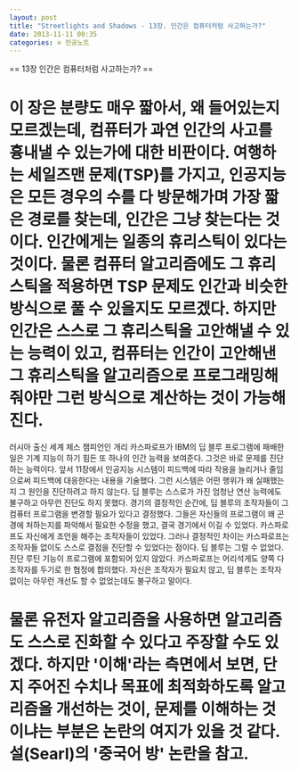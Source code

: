 ```yaml
---
layout: post
title: "Streetlights and Shadows - 13장. 인간은 컴퓨터처럼 사고하는가?"
date: 2013-11-11 00:35
categories: ⊙ 전공노트
---
```


== 13장 인간은 컴퓨터처럼 사고하는가? ==
# 이 장은 분량도 매우 짧아서, 왜 들어있는지 모르겠는데, 컴퓨터가 과연 인간의 사고를 흉내낼 수 있는가에 대한 비판이다. 여행하는 세일즈맨 문제(TSP)를 가지고, 인공지능은 모든 경우의 수를 다 방문해가며 가장 짧은 경로를 찾는데, 인간은 그냥 찾는다는 것이다. 인간에게는 일종의 휴리스틱이 있다는 것이다. 물론 컴퓨터 알고리즘에도 그 휴리스틱을 적용하면 TSP 문제도 인간과 비슷한 방식으로 풀 수 있을지도 모르겠다. 하지만 인간은 스스로 그 휴리스틱을 고안해낼 수 있는 능력이 있고, 컴퓨터는 인간이 고안해낸 그 휴리스틱을 알고리즘으로 프로그래밍해줘야만 그런 방식으로 계산하는 것이 가능해진다.
러시아 출신 세계 체스 챔피언인 개리 카스파로프가 IBM의 딥 블루 프로그램에 패배한 일은 기계 지능이 하기 힘든 또 하나의 인간 능력을 보여준다. 그것은 바로 문제를 진단하는 능력이다. 앞서 11장에서 인공지능 시스템이 피드백에 따라 작용을 늘리거나 줄임으로써 피드백에 대응한다는 내용을 기술했다. 그런 시스템은 어떤 행위가 왜 실패했는지 그 원인을 진단하려고 하지 않는다. 딥 블루는 스스로가 가진 엄청난 연산 능력에도 불구하고 아무런 진단도 하지 못했다. 경기의 결정적인 순간에, 딥 블루의 조작자들이 그 컴퓨터 프로그램을 변경할 필요가 있다고 결정했다. 그들은 자신들의 프로그램이 왜 곤경에 처하는지를 파악해서 필요한 수정을 했고, 결국 경기에서 이길 수 있었다. 카스파로프도 자신에게 조언을 해주는 조작자들이 있었다. 그러나 결정적인 차이는 카스파로프는 조작자들 없이도 스스로 결점을 진단할 수 있었다는 점이다. 딥 블루는 그럴 수 없었다. 진단 루틴 기능이 프로그램에 포함되어 있지 않았다. 카스파로프는 어리석게도 양쪽 다 조작자를 두기로 한 협정에 합의했다. 자신은 조작자가 필요치 않고, 딥 블루는 조작자 없이는 아무런 개선도 할 수 없었는데도 불구하고 말이다.
# 물론 유전자 알고리즘을 사용하면 알고리즘도 스스로 진화할 수 있다고 주장할 수도 있겠다. 하지만 '이해'라는 측면에서 보면, 단지 주어진 수치나 목표에 최적화하도록 알고리즘을 개선하는 것이, 문제를 이해하는 것이냐는 부분은 논란의 여지가 있을 것 같다. 설(Searl)의 '중국어 방' 논란을 참고.
       
